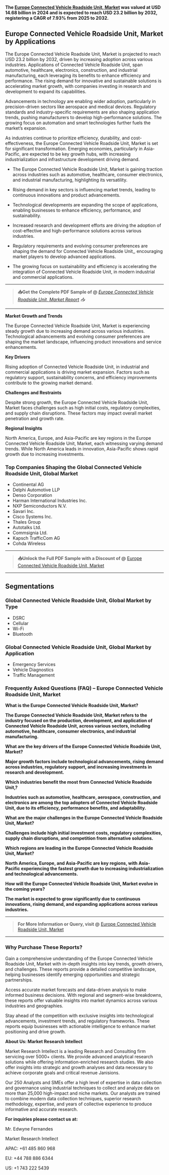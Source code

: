 <p><strong>The <a href="https://www.marketresearchintellect.com/download-sample/?rid=920769&amp;utm_source=Pulse-April-Europe&amp;utm_medium=852">Europe Connected Vehicle Roadside Unit, Market</a> was valued at USD 14.68 billion in 2024 and is expected to reach USD 23.2 billion by 2032, registering a CAGR of 7.93% from 2025 to 2032.</strong></p><h2>Europe Connected Vehicle Roadside Unit, Market by Applications&nbsp;</h2><p><p>The Europe Connected Vehicle Roadside Unit, Market is projected to reach USD 23.2 billion by 2032, driven by increasing adoption across various industries. Applications of Connected Vehicle Roadside Unit, span automotive, healthcare, electronics, construction, and industrial manufacturing, each leveraging its benefits to enhance efficiency and performance. The rising demand for innovative and sustainable solutions is accelerating market growth, with companies investing in research and development to expand its capabilities.</p><p>Advancements in technology are enabling wider adoption, particularly in precision-driven sectors like aerospace and medical devices. Regulatory standards and industry-specific requirements are also shaping application trends, pushing manufacturers to develop high-performance solutions. The growing focus on automation and smart technologies further fuels the market&rsquo;s expansion.</p><p>As industries continue to prioritize efficiency, durability, and cost-effectiveness, the Europe Connected Vehicle Roadside Unit, Market is set for significant transformation. Emerging economies, particularly in Asia-Pacific, are expected to be key growth hubs, with increasing industrialization and infrastructure development driving demand.</p></p><ul><li><p>The Europe Connected Vehicle Roadside Unit, Market is gaining traction across industries such as automotive, healthcare, consumer electronics, and industrial manufacturing, highlighting its versatility.</p></li><li><p>Rising demand in key sectors is influencing market trends, leading to continuous innovations and product advancements.</p></li><li><p>Technological developments are expanding the scope of applications, enabling businesses to enhance efficiency, performance, and sustainability.</p></li><li><p>Increased research and development efforts are driving the adoption of cost-effective and high-performance solutions across various industries.</p></li><li><p>Regulatory requirements and evolving consumer preferences are shaping the demand for Connected Vehicle Roadside Unit,, encouraging market players to develop advanced applications.</p></li><li><p>The growing focus on sustainability and efficiency is accelerating the integration of Connected Vehicle Roadside Unit, in modern industrial and commercial applications.</p></li></ul><hr /><blockquote><p><strong><span class="font-[700]">📥Get the Complete PDF Sample of @ </span></strong><em><span class="font-[700]"><a href="https://www.marketresearchintellect.com/download-sample/?rid=920769&amp;utm_source=Pulse-April-Europe&amp;utm_medium=852" target="_blank" data-tracking-control-name="article-ssr-frontend-pulse_little-text-block" data-tracking-will-navigate="" data-test-link="">Europe Connected Vehicle Roadside Unit, Market Report</a>&nbsp;📥</span></em></p></blockquote><hr /><p class="" data-start="77" data-end="360"><strong data-start="77" data-end="105">Market Growth and Trends</strong></p><p class="" data-start="77" data-end="360">The Europe Connected Vehicle Roadside Unit, Market is experiencing steady growth due to increasing demand across various industries. Technological advancements and evolving consumer preferences are shaping the market landscape, influencing product innovations and service enhancements.</p><p class="" data-start="362" data-end="606"><strong data-start="362" data-end="377">Key Drivers</strong></p><p class="" data-start="362" data-end="606">Rising adoption of Connected Vehicle Roadside Unit, in industrial and commercial applications is driving market expansion. Factors such as regulatory support, sustainability concerns, and efficiency improvements contribute to the growing market demand.</p><p class="" data-start="608" data-end="849"><strong data-start="608" data-end="637">Challenges and Restraints</strong></p><p class="" data-start="608" data-end="849">Despite strong growth, the Europe Connected Vehicle Roadside Unit, Market faces challenges such as high initial costs, regulatory complexities, and supply chain disruptions. These factors may impact overall market penetration and growth rate.</p><p class="" data-start="851" data-end="1095"><strong data-start="851" data-end="872">Regional Insights</strong></p><p class="" data-start="851" data-end="1095">North America, Europe, and Asia-Pacific are key regions in the Europe Connected Vehicle Roadside Unit, Market, each witnessing varying demand trends. While North America leads in innovation, Asia-Pacific shows rapid growth due to increasing investments.</p><p><h3>Top Companies Shaping the Global Connected Vehicle Roadside Unit, Global Market </h3><ul><li>Continental AG</li><li>Delphi Automotive LLP</li><li>Denso Corporation</li><li>Harman International Industries Inc.</li><li>NXP Semiconductors N.V.</li><li>Savari Inc.</li><li>Cisco Systems Inc.</li><li>Thales Group</li><li>Autotalks Ltd.</li><li>Commsignia Ltd.</li><li>Kapsch TrafficCom AG</li><li>Cohda Wireless</li></ul></p><hr /><blockquote><p><strong>📥Unlock the Full PDF Sample with a Discount of @</strong> <a href="https://www.marketresearchintellect.com/ask-for-discount/?rid=920769&amp;utm_source=Pulse-April-Europe&amp;utm_medium=852">Europe Connected Vehicle Roadside Unit, Market</a></p></blockquote><hr /><p><h2>Segmentations</h2><h3>Global Connected Vehicle Roadside Unit, Global Market by Type</h3><ul><li>DSRC</li><li>Cellular</li><li>Wi-Fi</li><li>Bluetooth</li></ul><h3>Global Connected Vehicle Roadside Unit, Global Market by Application</h3><ul><li>Emergency Services</li><li>Vehicle Diagnostics</li><li>Traffic Management</li></ul></p><h3><strong>Frequently Asked Questions (FAQ) &ndash; Europe Connected Vehicle Roadside Unit, Market</strong></h3><p><strong>What is the Europe Connected Vehicle Roadside Unit, Market?</strong></p><p><strong>The Europe Connected Vehicle Roadside Unit, Market refers to the industry focused on the production, development, and application of Connected Vehicle Roadside Unit, across various sectors, including automotive, healthcare, consumer electronics, and industrial manufacturing.</strong></p><p><strong>What are the key drivers of the Europe Connected Vehicle Roadside Unit, Market?</strong></p><p><strong>Major growth factors include technological advancements, rising demand across industries, regulatory support, and increasing investments in research and development.</strong></p><p><strong>Which industries benefit the most from Connected Vehicle Roadside Unit,?</strong></p><p><strong>Industries such as automotive, healthcare, aerospace, construction, and electronics are among the top adopters of Connected Vehicle Roadside Unit, due to its efficiency, performance benefits, and adaptability.</strong></p><p><strong>What are the major challenges in the Europe Connected Vehicle Roadside Unit, Market?</strong></p><p><strong>Challenges include high initial investment costs, regulatory complexities, supply chain disruptions, and competition from alternative solutions.</strong></p><p><strong>Which regions are leading in the Europe Connected Vehicle Roadside Unit, Market?</strong></p><p><strong>North America, Europe, and Asia-Pacific are key regions, with Asia-Pacific experiencing the fastest growth due to increasing industrialization and technological advancements.</strong></p><p><strong>How will the Europe Connected Vehicle Roadside Unit, Market evolve in the coming years?</strong></p><p><strong>The market is expected to grow significantly due to continuous innovations, rising demand, and expanding applications across various industries.</strong></p><hr /><blockquote><p><span class="font-[700]"><strong>For More Information or Query, visit&nbsp;@</strong>&nbsp;</span><span class="font-[700]"><a href="https://www.marketresearchintellect.com/product/global-connected-vehicle-roadside-unit-global-market/?utm_source=Linkedin&utm_medium=852" target="_blank" data-tracking-control-name="article-ssr-frontend-pulse_little-text-block" data-tracking-will-navigate="" data-test-link="">Europe Connected Vehicle Roadside Unit, Market</a></span></p></blockquote><hr /><h3><strong data-start="0" data-end="31">Why Purchase These Reports?</strong></h3><p class="" data-start="35" data-end="297">Gain a comprehensive understanding of the Europe Connected Vehicle Roadside Unit, Market with in-depth insights into key trends, growth drivers, and challenges. These reports provide a detailed competitive landscape, helping businesses identify emerging opportunities and strategic partnerships.</p><p class="" data-start="299" data-end="540">Access accurate market forecasts and data-driven analysis to make informed business decisions. With regional and segment-wise breakdowns, these reports offer valuable insights into market dynamics across various industries and geographies.</p><p class="" data-start="542" data-end="784">Stay ahead of the competition with exclusive insights into technological advancements, investment trends, and regulatory frameworks. These reports equip businesses with actionable intelligence to enhance market positioning and drive growth.</p><p><strong><span class="font-[700]">About Us: Market Research Intellect</span></strong></p><p><span class="">Market Research Intellect is a leading Research and Consulting firm servicing over 5000+ clients. We provide advanced analytical research solutions while offering information-enriched research studies.&nbsp;</span>We also offer insights into strategic and growth analyses and data necessary to achieve corporate goals and critical revenue Janisions.</p><p><span class="">Our 250 Analysts and SMEs offer a high level of expertise in data collection and governance using industrial techniques to collect and analyze data on more than 25,000 high-impact and niche markets. Our analysts are trained to combine modern data collection techniques, superior research methodology, expertise, and years of collective experience to produce informative and accurate research.</span></p><p><strong>For inquiries please contact us at:</strong></p><p>Mr. Edwyne Fernandes</p><p>Market Research Intellect</p><p>APAC: +61 485 860 968</p><p>EU: +44 788 886 6344</p><p>US: +1 743 222 5439</p>